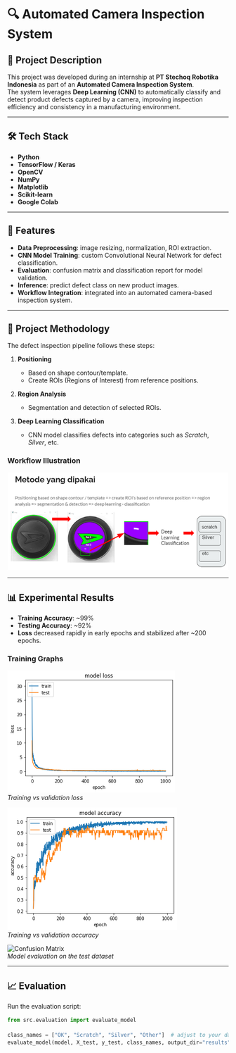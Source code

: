 # 🔍 Automated Camera Inspection System

## 📌 Project Description
This project was developed during an internship at **PT Stechoq Robotika Indonesia** as part of an **Automated Camera Inspection System**.  
The system leverages **Deep Learning (CNN)** to automatically classify and detect product defects captured by a camera, improving inspection efficiency and consistency in a manufacturing environment.

---

## 🛠️ Tech Stack
- **Python**
- **TensorFlow / Keras**
- **OpenCV**
- **NumPy**
- **Matplotlib**
- **Scikit-learn**
- **Google Colab**

---

## 🚀 Features
- **Data Preprocessing**: image resizing, normalization, ROI extraction.  
- **CNN Model Training**: custom Convolutional Neural Network for defect classification.  
- **Evaluation**: confusion matrix and classification report for model validation.  
- **Inference**: predict defect class on new product images.  
- **Workflow Integration**: integrated into an automated camera-based inspection system.  

---

## 🧭 Project Methodology

The defect inspection pipeline follows these steps:

1. **Positioning**  
   - Based on shape contour/template.  
   - Create ROIs (Regions of Interest) from reference positions.  

2. **Region Analysis**  
   - Segmentation and detection of selected ROIs.  

3. **Deep Learning Classification**  
   - CNN model classifies defects into categories such as *Scratch*, *Silver*, etc.  

### Workflow Illustration
![Method Used](docs/method.png)

---

## 📊 Experimental Results
- **Training Accuracy**: ~99%  
- **Testing Accuracy**: ~92%  
- **Loss** decreased rapidly in early epochs and stabilized after ~200 epochs.  

### Training Graphs
![Training Loss](results/loss.png)  
*Training vs validation loss*  

![Training Accuracy](results/accuracy.png)  
*Training vs validation accuracy*  

![Confusion Matrix](results/confusion_matrix.png)  
*Model evaluation on the test dataset*  

---

## 📈 Evaluation
Run the evaluation script:

```python
from src.evaluation import evaluate_model

class_names = ["OK", "Scratch", "Silver", "Other"]  # adjust to your dataset
evaluate_model(model, X_test, y_test, class_names, output_dir="results")
